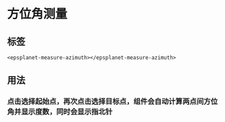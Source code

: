 #  方位角测量

<div data-sunwayTheme='light'>
  <EpsplanetEarth :showDefaultBasemap="true" >
    <EpsplanetButton container="#earthContainer"  icon="icon-tool_swcl_dianbiao" type="switch" :position="position1" title='点位'>
    <EpsplanetMeasurePoint />
    </EpsplanetButton>
    <EpsplanetButton container="#earthContainer"  icon="icon-tool_swcl_jl" type="switch" :position="position2" title='距离'>
      <EpsplanetMeasureDistance/>
    </EpsplanetButton>
    <EpsplanetButton container="#earthContainer"  icon="icon-tool_swcl_gd" type="switch" :position="position3" title='高度'>
      <EpsplanetMeasureHeight/>
    </EpsplanetButton>
    <EpsplanetButton container="#earthContainer"  icon="icon-tool_swcl_mian" type="switch" :position="position4" title='面积'>
      <EpsplanetMeasureArea/>
    </EpsplanetButton>
    <EpsplanetButton container="#earthContainer"  icon="icon-tool_dxhz_tdjl" type="switch" :position="position5" title='贴地距离'>
      <EpsplanetMeasureGroundDistance/>
    </EpsplanetButton>
    <EpsplanetButton container="#earthContainer"  icon="icon-tool_dxhz_mj" type="switch" :position="position6" title='贴地面积'>
      <EpsplanetMeasureGroundArea/>
    </EpsplanetButton>
    <EpsplanetButton container="#earthContainer"  icon="icon-tool_dxhz_jd" type="switch" :position="position7" title='方位角'>
      <EpsplanetMeasureAzimuth/>
    </EpsplanetButton>
    <EpsplanetButton container="#earthContainer"  icon="icon-close" type="switch" :position="position8" title='清除'>
      <EpsplanetMeasureClear/>
    </EpsplanetButton>
  </EpsplanetEarth>
</div>

<script setup lang='ts'>
import {ref} from 'vue';
const position1 = ref({
  left: 10,
  top: 10
});
const position2 = ref({
  left: 10,
  top: 40
});
const position3 = ref({
  left: 10,
  top: 70
});
const position4 = ref({
  left: 10,
  top: 100
});
const position5 = ref({
  left: 10,
  top: 130
});
const position6 = ref({
  left: 10,
  top: 160
});
const position7 = ref({
  left: 10,
  top: 190
});
const position8 = ref({
  left: 10,
  top: 220
});
</script>


## 标签

```vue
<epsplanet-measure-azimuth></epsplanet-measure-azimuth>
```

## 用法

### 点击选择起始点，再次点击选择目标点，组件会自动计算两点间方位角并显示度数，同时会显示指北针
